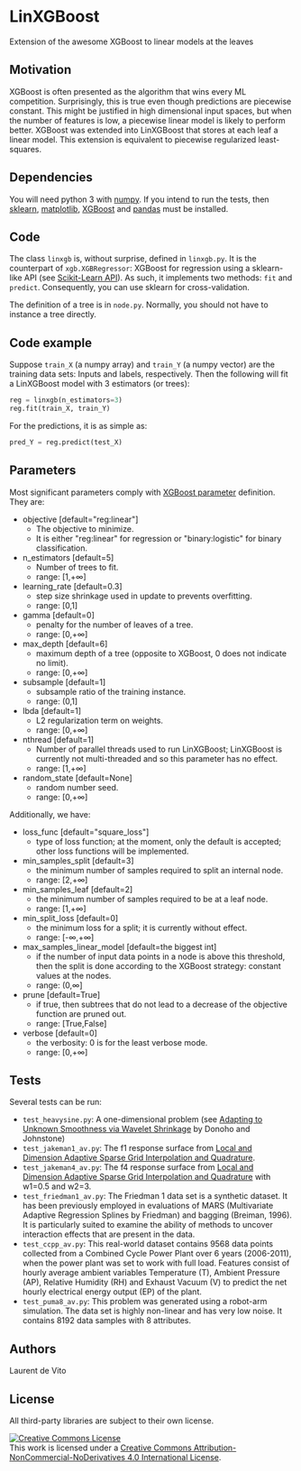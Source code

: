 # LinXGBoost
Extension of the awesome XGBoost to linear models at the leaves

## Motivation
XGBoost is often presented as the algorithm that wins
every ML competition. Surprisingly, this is true even though predictions are piecewise constant.
This might be justified in high dimensional
input spaces, but when the number of features is low, a piecewise linear model is likely to perform better. XGBoost was extended into LinXGBoost that stores
at each leaf a linear model. This extension is equivalent to piecewise
regularized least-squares.

## Dependencies
You will need python 3 with
[numpy](http://www.numpy.org/).
If you intend to run the tests, then
[sklearn](http://scikit-learn.org/stable/),
[matplotlib](https://matplotlib.org/), [XGBoost](https://github.com/dmlc/xgboost)
and [pandas](http://pandas.pydata.org/) must be installed.

## Code
The class `linxgb` is, without surprise, defined in `linxgb.py`.
It is the counterpart of `xgb.XGBRegressor`: XGBoost for regression using a sklearn-like API (see [Scikit-Learn API](http://xgboost.readthedocs.io/en/latest/python/python_api.html#module-xgboost.sklearn)). As such, it implements two methods: `fit`
and `predict`. Consequently, you can use sklearn for cross-validation.

The definition of a tree is in `node.py`. Normally, you should not have to instance a tree directly.

## Code example
Suppose `train_X` (a numpy array) and `train_Y` (a numpy vector) are the training data sets: Inputs and labels, respectively. Then the following will fit a LinXGBoost model with 3 estimators (or trees):

```python
reg = linxgb(n_estimators=3)
reg.fit(train_X, train_Y)
```

For the predictions, it is as simple as:

```python
pred_Y = reg.predict(test_X)
```

## Parameters
Most significant parameters comply with
[XGBoost parameter](http://xgboost.readthedocs.io/en/latest/python/python_api.html#module-xgboost.sklearn) definition. They are:
* objective [default="reg:linear"]
  - The objective to minimize.
  - It is either "reg:linear" for regression or "binary:logistic"
  for binary classification.
* n_estimators [default=5]
  - Number of trees to fit.
  - range: [1,+∞]
* learning_rate [default=0.3]
  - step size shrinkage used in update to prevents overfitting.
  - range: [0,1]
* gamma [default=0]
  - penalty for the number of leaves of a tree.
  - range: [0,+∞]
* max_depth [default=6]
  - maximum depth of a tree (opposite to XGBoost, 0 does not indicate no limit).
  - range: [0,+∞]
* subsample [default=1]
  - subsample ratio of the training instance.
  - range: (0,1]
* lbda [default=1]
  - L2 regularization term on weights.
  - range: [0,+∞]
* nthread [default=1]
  - Number of parallel threads used to run LinXGBoost; LinXGBoost is currently not multi-threaded and so this parameter has no effect.
  - range: [1,+∞]
* random_state [default=None]
  - random number seed.
  - range: [0,+∞]


Additionally, we have:
* loss_func [default="square_loss"]
  - type of loss function; at the moment, only the default is accepted; other loss functions will be implemented.
* min_samples_split [default=3]
  - the minimum number of samples required to split an internal node.
  - range: [2,+∞]
* min_samples_leaf [default=2]
  - the minimum number of samples required to be at a leaf node.
  - range: [1,+∞]
* min_split_loss [default=0]
  - the minimum loss for a split; it is currently without effect.
  - range: [-∞,+∞]
* max_samples_linear_model [default=the biggest int]
  - if the number of input data points in a node is above this threshold, then the split is done according to the XGBoost strategy: constant values at the nodes.
  - range: (0,∞]
* prune [default=True]
  - if true, then subtrees that do not lead to a decrease of the objective function are pruned out.
  - range: [True,False]
* verbose [default=0]
  - the verbosity: 0 is for the least verbose mode.
  - range: [0,+∞]

## Tests
Several tests can be run:
* `test_heavysine.py`: A one-dimensional problem (see [Adapting to Unknown Smoothness via Wavelet Shrinkage](http://statweb.stanford.edu/~imj/WEBLIST/1995/ausws.pdf) by Donoho and Johnstone)
* `test_jakeman1_av.py`: The f1 response surface from [Local and Dimension Adaptive Sparse Grid Interpolation and Quadrature](https://arxiv.org/pdf/1110.0010.pdf).
* `test_jakeman4_av.py`: The f4 response surface from [Local and Dimension Adaptive Sparse Grid Interpolation and Quadrature](https://arxiv.org/pdf/1110.0010.pdf) with w1=0.5 and w2=3.
* `test_friedman1_av.py`: The Friedman 1 data set is a synthetic dataset. It has been previously employed in evaluations of MARS (Multivariate Adaptive Regression Splines by Friedman) and bagging (Breiman, 1996). It is particularly suited to examine the ability of methods to uncover interaction effects that are present in the data.
* `test_ccpp_av.py`: This real-world dataset contains 9568 data points collected from a Combined Cycle Power Plant over 6 years (2006-2011), when the power plant was set to work with full load. Features consist of hourly average ambient variables Temperature (T), Ambient Pressure (AP), Relative Humidity (RH) and Exhaust Vacuum (V) to predict the net hourly electrical energy output (EP) of the plant.
* `test_puma8_av.py`: This problem was generated using a robot-arm simulation. The data set is highly non-linear and has very low noise. It contains 8192 data samples with 8 attributes.

## Authors
Laurent de Vito

## License
All third-party libraries are subject to their own license.

<a rel="license" href="http://creativecommons.org/licenses/by-nc-nd/4.0/"><img alt="Creative Commons License" style="border-width:0" src="https://i.creativecommons.org/l/by-nc-nd/4.0/88x31.png" /></a><br />This work is licensed under a <a rel="license" href="http://creativecommons.org/licenses/by-nc-nd/4.0/">Creative Commons Attribution-NonCommercial-NoDerivatives 4.0 International License</a>.
